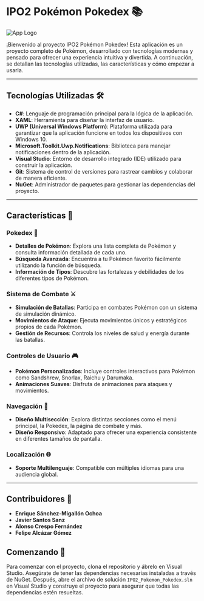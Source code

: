 # IPO2 Pokémon Pokedex 📚

![App Logo](Assets/IconoAplicación.png)

¡Bienvenido al proyecto IPO2 Pokémon Pokedex! Esta aplicación es un proyecto completo de Pokémon, desarrollado con tecnologías modernas y pensado para ofrecer una experiencia intuitiva y divertida. A continuación, se detallan las tecnologías utilizadas, las características y cómo empezar a usarla.

---

## Tecnologías Utilizadas 🛠️

- **C#**: Lenguaje de programación principal para la lógica de la aplicación.
- **XAML**: Herramienta para diseñar la interfaz de usuario.
- **UWP (Universal Windows Platform)**: Plataforma utilizada para garantizar que la aplicación funcione en todos los dispositivos con Windows 10.
- **Microsoft.Toolkit.Uwp.Notifications**: Biblioteca para manejar notificaciones dentro de la aplicación.
- **Visual Studio**: Entorno de desarrollo integrado (IDE) utilizado para construir la aplicación.
- **Git**: Sistema de control de versiones para rastrear cambios y colaborar de manera eficiente.
- **NuGet**: Administrador de paquetes para gestionar las dependencias del proyecto.

---

## Características 🌟

### Pokedex 📖
- **Detalles de Pokémon**: Explora una lista completa de Pokémon y consulta información detallada de cada uno.
- **Búsqueda Avanzada**: Encuentra a tu Pokémon favorito fácilmente utilizando la función de búsqueda.
- **Información de Tipos**: Descubre las fortalezas y debilidades de los diferentes tipos de Pokémon.

### Sistema de Combate ⚔️
- **Simulación de Batallas**: Participa en combates Pokémon con un sistema de simulación dinámico.
- **Movimientos de Ataque**: Ejecuta movimientos únicos y estratégicos propios de cada Pokémon.
- **Gestión de Recursos**: Controla los niveles de salud y energía durante las batallas.

### Controles de Usuario 🎮
- **Pokémon Personalizados**: Incluye controles interactivos para Pokémon como Sandshrew, Snorlax, Raichu y Darumaka.
- **Animaciones Suaves**: Disfruta de animaciones para ataques y movimientos.

### Navegación 🧭
- **Diseño Multisección**: Explora distintas secciones como el menú principal, la Pokedex, la página de combate y más.
- **Diseño Responsivo**: Adaptado para ofrecer una experiencia consistente en diferentes tamaños de pantalla.

### Localización 🌐
- **Soporte Multilenguaje**: Compatible con múltiples idiomas para una audiencia global.

---

## Contribuidores 👥

- **Enrique Sánchez-Migallón Ochoa**
- **Javier Santos Sanz**
- **Alonso Crespo Fernández**
- **Felipe Alcázar Gómez**

## Comenzando 🚀

Para comenzar con el proyecto, clona el repositorio y ábrelo en Visual Studio. Asegúrate de tener las dependencias necesarias instaladas a través de NuGet. Después, abre el archivo de solución `IPO2_Pokemon_Pokedex.sln` en Visual Studio y construye el proyecto para asegurar que todas las dependencias estén resueltas.

